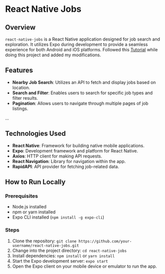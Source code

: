 # React Native Jobs

## Overview

`react-native-jobs` is a React Native application designed for job search and exploration. It utilizes Expo during development to provide a seamless experience for both Android and iOS platforms. Followed this [Tutorial](https://www.youtube.com/watch?v=mJ3bGvy0WAY&t=6891s) while doing this project and added my modifications.

## Features

- **Nearby Job Search**: Utilizes an API to fetch and display jobs based on location.
- **Search and Filter**: Enables users to search for specific job types and filter results.
- **Pagination**: Allows users to navigate through multiple pages of job listings.

...

## Technologies Used

- **React Native**: Framework for building native mobile applications.
- **Expo**: Development framework and platform for React Native.
- **Axios**: HTTP client for making API requests.
- **React Navigation**: Library for navigation within the app.
- **RapidAPI**: API provider for fetching job-related data.

## How to Run Locally

### Prerequisites

- Node.js installed
- npm or yarn installed
- Expo CLI installed (`npm install -g expo-cli`)

### Steps

1. Clone the repository: `git clone https://github.com/your-username/react-native-jobs.git`
2. Change into the project directory: `cd react-native-jobs`
3. Install dependencies: `npm install` or `yarn install`
4. Start the Expo development server: `expo start`
5. Open the Expo client on your mobile device or emulator to run the app.

